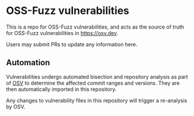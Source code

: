 # OSS-Fuzz vulnerabilities

This is a repo for OSS-Fuzz vulnerabilities, and acts as the source of truth
for OSS-Fuzz vulnerabilities in https://osv.dev.

Users may submit PRs to update any information here.

## Automation

Vulnerabilities undergo automated bisection and repository analysis as part of 
[OSV](https://github.com/google/osv) to determine the affected commit ranges
and versions. They are then automatically imported in this repository.

Any changes to vulnerability files in this repository will trigger a
re-analysis by OSV.
